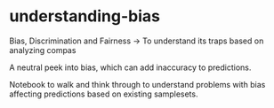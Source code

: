 # understanding-bias
Bias, Discrimination and Fairness -> To understand its traps based on analyzing compas


A neutral peek into bias, which can add inaccuracy to predictions.

Notebook to walk and think through to understand problems with bias affecting predictions based on existing samplesets.
